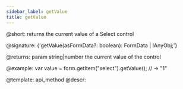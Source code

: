 ```yaml
---
sidebar_label: getValue
title: getValue
---          
```


@short: returns the current value of a Select control

@signature: {'getValue(asFormData?: boolean): FormData | IAnyObj;'}


@returns:
param   string|number     the current value of the control

@example:
var value = form.getItem("select").getValue();
// -> "1"



@template: api_method
@descr:


